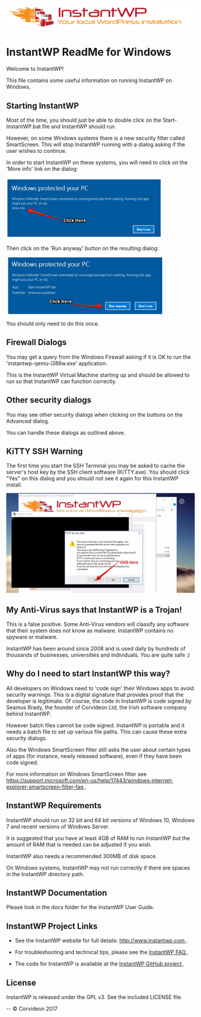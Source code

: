 ![](images/logo-top.png)

# InstantWP ReadMe for Windows

Welcome to InstantWP!

This file contains some useful information on running InstantWP on Windows.

## Starting InstantWP

Most of the time, you should just be able to double click on the Start-InstantWP.bat file and InstantWP should run.

However, on some Windows systems there is a new security filter called SmartScreen. This will stop InstantWP running with a dialog asking if the user wishes to continue.

In order to start InstantWP on these systems, you will need to click on the 'More info' link on the dialog:

![](images/Start-InstantWP-SmartScreen1.png)

Then click on the 'Run anyway' button on the resulting dialog:

![](images/Start-InstantWP-SmartScreen2.png)

You should only need to do this once.

## Firewall Dialogs

You may get a query from the Windows Firewall asking if it is OK to run the 'instantwp-qemu-i386w.exe' application.

This is the InstantWP Virtual Machine starting up and should be allowed to run so that InstantWP can function correctly.

## Other security dialogs

You may see other security dialogs when clicking on the buttons on the Advanced dialog. 

You can handle these dialogs as outlined above.

## KiTTY SSH Warning

The first time you start the SSH Terminal you may be asked to cache the server's host key by the SSH client software (KiTTY.exe). You should click "Yes" on this dialog and you should not see it again for this InstantWP install.

![](images/Win-Kitty-SSH-Warning.png)


## My Anti-Virus says that InstantWP is a Trojan!

This is a false positive. Some Anti-Virus vendors will classify any software that their system does not know as malware. InstantWP contains no spyware or malware. 

InstantWP has been around since 2008 and is used daily by hundreds of thousands of businesses, universities and individuals. You are quite safe :)


## Why do I need to start InstantWP this way? 

All developers on Windows need to 'code sign' their Windows apps to avoid security warnings. This is a digital signature that provides proof that the developer is legitimate. Of course, the code in InstantWP is code signed by Seamus Brady, the founder of Corvideon Ltd, the Irish software company behind InstantWP.

However batch files cannot be code signed. InstantWP is portable and it needs a batch file to set up various file paths. This can cause these extra security dialogs.

Also the Windows SmartScreen filter still asks the user about certain types of apps (for instance, newly released software), even if they have been code signed. 


For more information on Windows SmartScreen filter see [https://support.microsoft.com/en-us/help/17443/windows-internet-explorer-smartscreen-filter-faq ]().

## InstantWP Requirements

InstantWP should run on 32 bit and 64 bit versions of Windows 10, Windows 7 and recent versions of Windows Server.

It is suggested that you have at least 4GB of RAM to run InstantWP but the amount of RAM that is needed can be adjusted if you wish. 

InstantWP also needs a recommended 300MB of disk space.

On Windows systems, InstantWP may not run correctly if there are spaces in the InstantWP directory path.

## InstantWP Documentation

Please look in the docs folder for the InstantWP User Guide.


## InstantWP Project Links

 * See the InstantWP website for full details: [http://www.instantwp.com ](http://www.instantwp.com).

 * For troubleshooting and technical tips, please see the [InstantWP FAQ ](http://www.instantwp.com/go/FAQ/).

 * The code for InstantWP is available at the [InstantWP GitHub project ](https://github.com/corvideon/InstantWP/).

## License

InstantWP is released under the GPL v3. See the included LICENSE file.

--
&copy; Corvideon 2017 